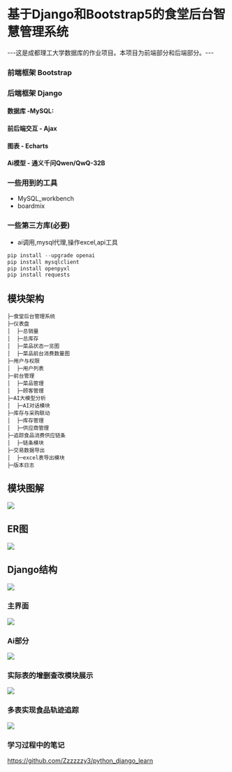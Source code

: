 # 基于Django和Bootstrap5的食堂后台智慧管理系统
---这是成都理工大学数据库的作业项目。本项目为前端部分和后端部分。---
### 前端框架 Bootstrap
### 后端框架 Django

#### 数据库  -MySQL:
#### 前后端交互 - Ajax
#### 图表 - Echarts
#### Ai模型 - 通义千问Qwen/QwQ-32B

### 一些用到的工具
- MySQL_workbench
- boardmix
### 一些第三方库(必要)
- ai调用,mysql代理,操作excel,api工具
```python
pip install --upgrade openai
pip install mysqlclient
pip install openpyxl
pip install requests
```
## 模块架构
```
├─食堂后台管理系统
├─仪表盘
│  ├─总销量
│  ├─总库存
│  ├─菜品状态一览图
│  ├─菜品前台消费数量图
├─用户与权限
│  ├─用户列表        
├─前台管理
│  ├─菜品管理
│  ├─顾客管理
├─AI大模型分析
│  ├─AI对话模块
├─库存与采购联动
│  ├─库存管理
│  ├─供应商管理
├─追踪食品消费供应链条
│  ├─链条模块
├─交易数据导出
│  ├─excel表导出模块
├─版本日志

```
## 模块图解
![](https://github.com/Zzzzzzy3/PycharmProjects/blob/main/DjangoProject/app01/static/img/map.png)
## ER图
![](https://github.com/Zzzzzzy3/PycharmProjects/blob/main/DjangoProject/app01/static/img/diagram_mysql.png)
## Django结构
![](https://github.com/Zzzzzzy3/PycharmProjects/blob/main/DjangoProject/app01/static/img/django_construction.png)
### 主界面
![](https://github.com/Zzzzzzy3/PycharmProjects/blob/main/DjangoProject/app01/static/img/show_main.png)
### Ai部分
![](https://github.com/Zzzzzzy3/PycharmProjects/blob/main/DjangoProject/app01/static/img/show_ai.png)
### 实际表的增删查改模块展示
![](https://github.com/Zzzzzzy3/PycharmProjects/blob/main/DjangoProject/app01/static/img/show_add.png)
### 多表实现食品轨迹追踪
![](https://github.com/Zzzzzzy3/PycharmProjects/blob/main/DjangoProject/app01/static/img/trace_show.png)
### 学习过程中的笔记
<https://github.com/Zzzzzzy3/python_django_learn>
